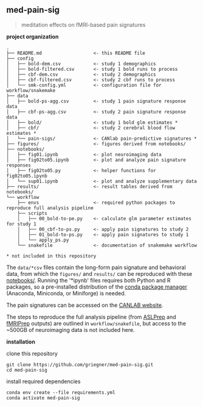 ## med-pain-sig
> meditation effects on fMRI-based pain signatures

**project organization**
```
.
├── README.md                   <- this README file
├── config
│   ├── bold-dem.csv            <- study 1 demographics
│   ├── bold-filtered.csv       <- study 1 bold runs to process
│   ├── cbf-dem.csv             <- study 2 demographics
│   ├── cbf-filtered.csv        <- study 2 cbf runs to process
│   └── smk-config.yml          <- configuration file for workflow/snakemake
├── data
│   ├── bold-ps-agg.csv         <- study 1 pain signature response data
│   ├── cbf-ps-agg.csv          <- study 2 pain signature response data
│   ├── bold/                   <- study 1 bold glm estimates *
│   ├── cbf/                    <- study 2 cerebral blood flow estimates *
│   └── pain-sigs/              <- CANlab pain-predictive signatures *
├── figures/                    <- figures derived from notebooks/
├── notebooks/
│   ├── fig01.ipynb             <- plot neuroimaging data
│   ├── fig02to05.ipynb         <- plot and analyze pain signature responses
│   ├── fig02to05.py            <- helper functions for fig02to05.ipynb
│   └── sup01.ipynb             <- plot and analyze supplementary data
├── results/                    <- result tables derived from notebooks/
└── workflow
    ├── envs                    <- required python packages to reproduce full analysis pipeline
    ├── scripts
    │   ├── 00_bold-to-pe.py    <- calculate glm parameter estimates for study 1
    │   ├── 00_cbf-to-ps.py     <- apply pain signatures to study 2
    │   ├── 01_bold-to-ps.py    <- apply pain signatures to study 1
    │   └── apply_ps.py
    └── snakefile               <- documentation of snakemake workflow

* not included in this repository
```

The `data/*csv` files contain the long-form pain signature and behavioral data, from which the `figures/` and `results/` can be reproduced with these [notebooks/](notebooks/). Running the '*ipynb' files requires both Python and R packages, so a pre-installed distribution of the [conda package manager](https://conda.io/projects/conda/en/latest/user-guide/install/index.html#) (Anaconda, Miniconda, or Miniforge) is needed.  

The pain signatures can be accessed on the [CANLAB website](https://sites.google.com/dartmouth.edu/canlab-brainpatterns/multivariate-brain-signatures).

The steps to reproduce the full analysis pipeline (from [ASLPrep](https://aslprep.readthedocs.io/en/latest/) and [fMRIPrep](https://fmriprep.org/en/stable/) outputs) are outlined in `workflow/snakefile`, but access to the ~500GB of neuroimaging data is not included here.

**installation**

clone this repository
```
git clone https://github.com/griegner/med-pain-sig.git  
cd med-pain-sig
```

install required dependencies
```
conda env create --file requirements.yml  
conda activate med-pain-sig
```